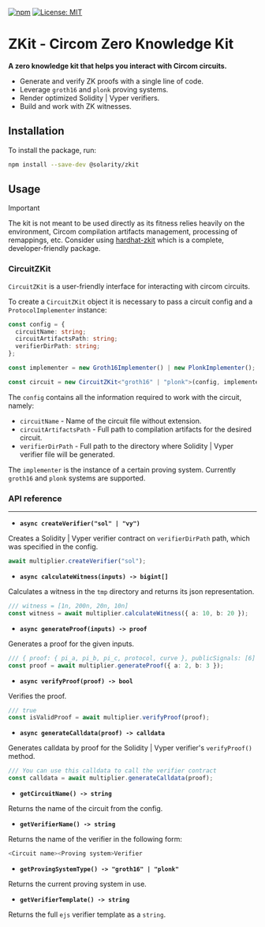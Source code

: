 [![npm](https://img.shields.io/npm/v/@solarity/zkit.svg)](https://www.npmjs.com/package/@solarity/zkit)
[![License: MIT](https://img.shields.io/badge/License-MIT-yellow.svg)](https://opensource.org/licenses/MIT)

# ZKit - Circom Zero Knowledge Kit

**A zero knowledge kit that helps you interact with Circom circuits.**

- Generate and verify ZK proofs with a single line of code.
- Leverage `groth16` and `plonk` proving systems.
- Render optimized Solidity | Vyper verifiers.
- Build and work with ZK witnesses.

## Installation

To install the package, run:

```bash
npm install --save-dev @solarity/zkit
```

## Usage

> [!IMPORTANT]
> The kit is not meant to be used directly as its fitness relies heavily on the environment, Circom compilation artifacts management, processing of remappings, etc. Consider using [hardhat-zkit](https://github.com/dl-solarity/hardhat-zkit) which is a complete, developer-friendly package.

### CircuitZKit

`CircuitZKit` is a user-friendly interface for interacting with circom circuits.

To create a `CircuitZKit` object it is necessary to pass a circuit config and a `ProtocolImplementer` instance:

```typescript
const config = {
  circuitName: string;
  circuitArtifactsPath: string;
  verifierDirPath: string;
};

const implementer = new Groth16Implementer() | new PlonkImplementer();

const circuit = new CircuitZKit<"groth16" | "plonk">(config, implementer);
```

The `config` contains all the information required to work with the circuit, namely:

- `circuitName` - Name of the circuit file without extension.
- `circuitArtifactsPath` - Full path to compilation artifacts for the desired circuit.
- `verifierDirPath` - Full path to the directory where Solidity | Vyper verifier file will be generated.

The `implementer` is the instance of a certain proving system. Currently `groth16` and `plonk` systems are supported.

### API reference

---

- **`async createVerifier("sol" | "vy")`**

Creates a Solidity | Vyper verifier contract on `verifierDirPath` path, which was specified in the config.

```typescript
await multiplier.createVerifier("sol");
```

- **`async calculateWitness(inputs) -> bigint[]`**

Calculates a witness in the `tmp` directory and returns its json representation.

```typescript
/// witness = [1n, 200n, 20n, 10n]
const witness = await multiplier.calculateWitness({ a: 10, b: 20 });
```

- **`async generateProof(inputs) -> proof`**

Generates a proof for the given inputs.

```typescript
/// { proof: { pi_a, pi_b, pi_c, protocol, curve }, publicSignals: [6] }
const proof = await multiplier.generateProof({ a: 2, b: 3 });
```

- **`async verifyProof(proof) -> bool`**

Verifies the proof.

```typescript
/// true
const isValidProof = await multiplier.verifyProof(proof);
```

- **`async generateCalldata(proof) -> calldata`**

Generates calldata by proof for the Solidity | Vyper verifier's `verifyProof()` method.

```typescript
/// You can use this calldata to call the verifier contract
const calldata = await multiplier.generateCalldata(proof);
```

- **`getCircuitName() -> string`**

Returns the name of the circuit from the config.

- **`getVerifierName() -> string`**

Returns the name of the verifier in the following form:

```typescript
<Circuit name><Proving system>Verifier
```

- **`getProvingSystemType() -> "groth16" | "plonk"`**

Returns the current proving system in use.

- **`getVerifierTemplate() -> string`**

Returns the full `ejs` verifier template as a `string`.
